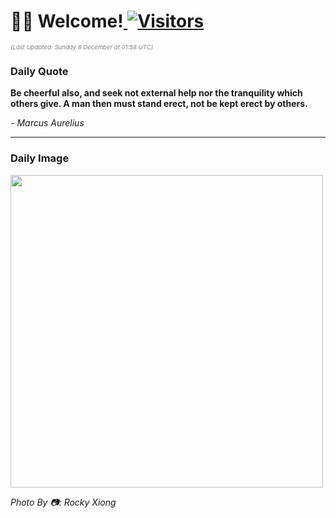 <h1>👋🏽 Welcome!<a href="https://github.com/OmitNomis/"> <img src="https://visitor-badge.laobi.icu/badge?page_id=OmitNomis" alt="Visitors"></a></h1>

<i><p style="font-size: 0.6rem; color:gray">(Last Updated: Sunday 8 December at 01:58 UTC)</p></i>

<h3> Daily Quote </h3>
<b><p>Be cheerful also, and seek not external help nor the tranquility which others give. A man then must stand erect, not be kept erect by others.</p></b>
<i><caption style="font-size: 0.8rem; color:gray;">- Marcus Aurelius</caption></i>


<hr>

<h3>Daily Image</h3>
<a href="https://images.unsplash.com/photo-1732279446331-c88852566f83?crop=entropy&cs=srgb&fm=jpg&ixid=M3w2MjM3MzF8MHwxfHJhbmRvbXx8fHx8fHx8fDE3MzM2MjMxMTh8&ixlib=rb-4.0.3&q=85" target="_blank"><img style="height:500px;" src=https://images.unsplash.com/photo-1732279446331-c88852566f83?crop=entropy&cs=srgb&fm=jpg&ixid=M3w2MjM3MzF8MHwxfHJhbmRvbXx8fHx8fHx8fDE3MzM2MjMxMTh8&ixlib=rb-4.0.3&q=85"/></a>

<i><caption style="font-size: 0.8rem; color:gray;"> Photo By 📷: Rocky Xiong</caption></i>
